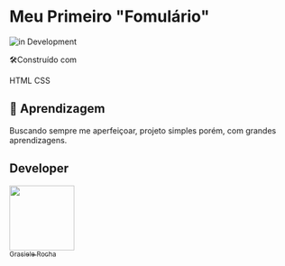 # Meu Primeiro "Fomulário"

![in Development](https://img.shields.io/badge/Project%20-%20Orientado-green) 

🛠️Construído com

HTML
CSS

## 🚀 Aprendizagem

Buscando sempre me aperfeiçoar, projeto simples porém, com grandes aprendizagens.


## Developer

[<img src="https://avatars.githubusercontent.com/u/104076058?v=4" width=115><br><sub>Grasiele Rocha</sub>](https://github.com/GrasieleRocha) 
